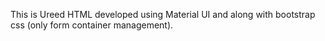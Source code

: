 This is Ureed HTML developed using Material UI and along with bootstrap css (only form container management).
